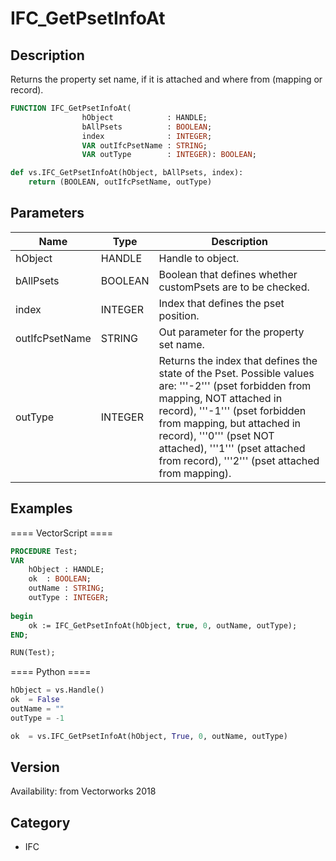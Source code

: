# IFC_GetPsetInfoAt

## Description
Returns the property set name, if it is attached and where from (mapping or record).

```pascal
FUNCTION IFC_GetPsetInfoAt(
				hObject            : HANDLE;
				bAllPsets          : BOOLEAN;
				index              : INTEGER;
				VAR outIfcPsetName : STRING;
				VAR outType        : INTEGER): BOOLEAN;
```

```python
def vs.IFC_GetPsetInfoAt(hObject, bAllPsets, index):
    return (BOOLEAN, outIfcPsetName, outType)
```

## Parameters
|Name|Type|Description|
|---|---|---|
|hObject|HANDLE|Handle to object.|
|bAllPsets|BOOLEAN|Boolean that defines whether customPsets are to be checked.|
|index|INTEGER|Index that defines the pset position.|
|outIfcPsetName|STRING|Out parameter for the property set name.|
|outType|INTEGER|Returns the index that defines the state of the Pset. Possible values are: '''-2''' (pset forbidden from mapping, NOT attached in record), '''-1''' (pset forbidden from mapping, but attached in record), '''0''' (pset NOT attached), '''1''' (pset attached from record), '''2''' (pset attached from mapping).|

## Examples
==== VectorScript ====
```pascal
PROCEDURE Test;
VAR
	hObject : HANDLE;
	ok 	: BOOLEAN;
	outName	: STRING;
	outType	: INTEGER;
	
begin
	ok := IFC_GetPsetInfoAt(hObject, true, 0, outName, outType);
END;

RUN(Test);
```
==== Python ====
```python
hObject	= vs.Handle()
ok	= False
outName	= ""
outType	= -1

ok	= vs.IFC_GetPsetInfoAt(hObject, True, 0, outName, outType)
```

## Version
Availability: from Vectorworks 2018

## Category
* IFC

